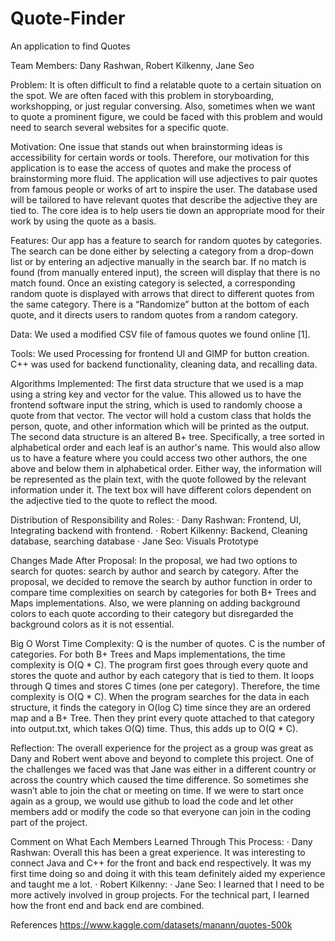 # Quote-Finder
An application to find Quotes

Team Members: Dany Rashwan, Robert Kilkenny, Jane Seo

Problem: 
It is often difficult to find a relatable quote to a certain situation on the spot. We are often faced with this problem in storyboarding, workshopping, 
or just regular conversing. Also, sometimes when we want to quote a prominent figure, we could be faced with this problem and would need to search several websites
for a specific quote.

Motivation: 
One issue that stands out when brainstorming ideas is accessibility for certain words or tools. Therefore, our motivation for this application is to ease the access
of quotes and make the process of brainstorming more fluid. The application will use adjectives to pair quotes from famous people or works of art to inspire the user.
The database used will be tailored to have relevant quotes that describe the adjective they are tied to. The core idea is to help users tie down an appropriate mood for
their work by using the quote as a basis.

Features:
Our app has a feature to search for random quotes by categories. The search can be done either by selecting a category from a drop-down list or by entering an 
adjective manually in the search bar. If no match is found (from manually entered input), the screen will display that there is no match found. Once an existing category
is selected, a corresponding random quote is displayed with arrows that direct to different quotes from the same category. There is a “Randomize” button at the bottom of
each quote, and it directs users to random quotes from a random category.

Data:
We used a modified CSV file of famous quotes we found online [1]. 

Tools:
We used Processing for frontend UI and GIMP for button creation. C++ was used for backend functionality, cleaning data, and recalling data.

Algorithms Implemented:
The first data structure that we used is a map using a string key and vector for the value. This allowed us to have the frontend software input the string, 
which is used to randomly choose a quote from that vector. The vector will hold a custom class that holds the person, quote, and other information which will be printed
as the output. The second data structure is an altered B+ tree. Specifically, a tree sorted in alphabetical order and each leaf is an author's name. 
This would also allow us to have a feature where you could access two other authors, the one above and below them in alphabetical order. Either way, the information 
will be represented as the plain text, with the quote followed by the relevant information under it. The text box will have different colors dependent on the adjective
tied to the quote to reflect the mood.

 Distribution of Responsibility and Roles: 
·        Dany Rashwan: Frontend, UI, Integrating backend with frontend.
·        Robert Kilkenny: Backend, Cleaning database, searching database
·        Jane Seo: Visuals Prototype 

Changes Made After Proposal: 
In the proposal, we had two options to search for quotes: search by author and search by category. After the proposal, we decided to remove the search by author 
function in order to compare time complexities on search by categories for both B+ Trees and Maps implementations. Also, we were planning on adding background colors 
to each quote according to their category but disregarded the background colors as it is not essential. 


Big O Worst Time Complexity:
Q is the number of quotes. C is the number of categories.
For both B+ Trees and Maps implementations, the time complexity is O(Q * C). The program first goes through every quote and stores the quote and author by each category
that is tied to them. It loops through Q times and stores C times (one per category). Therefore, the time complexity is O(Q * C). When the program searches for the data 
in each structure, it finds the category in O(log C) time since they are an ordered map and a B+ Tree. Then they print every quote attached to that category into output.txt,
which takes O(Q) time. Thus, this adds up to O(Q * C). 


Reflection:
The overall experience for the project as a group was great as Dany and Robert went above and beyond to complete this project. One of the challenges we faced was that
Jane was either in a different country or across the country which caused the time difference. So sometimes she wasn’t able to join the chat or meeting on time.
If we were to start once again as a group, we would use github to load the code and let other members add or modify the code so that everyone can join in the coding
part of the project. 

Comment on What Each Members Learned Through This Process:
·        Dany Rashwan: Overall this has been a great experience. It was interesting to connect Java and C++ for the front and back end respectively. 
                        It was my first time doing so and doing it with this team definitely aided my experience and taught me a lot.
·        Robert Kilkenny: 
·        Jane Seo: I learned that I need to be more actively involved in group projects. For the technical part, I learned how the front end and back end are combined. 

References
https://www.kaggle.com/datasets/manann/quotes-500k
